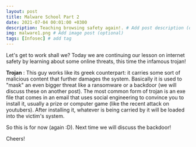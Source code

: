 ```yaml
---
layout: post
title: Malware School Part 2
date: 2021-07-04 00:01:00 +0300
description: Teaching browsing safety again!. # Add post description (optional)
img: malware1.png # Add image post (optional)
tags: [Infosec] # add tag
---
```



Let's get to work shall we? Today we are continuing our lesson on internet safety by learning about some online threats, this time the infamous trojan!

<b>Trojan</b> : This guy works like its greek counterpart: it carries some sort of malicious content that further damages the system. Basically it is used to "mask" an even bigger threat like a ransomware or a backdoor (we will discuss these on another post). The most common form of trojan is an exe file that comes in an email that uses social engineering to convince you to install it, usually a prize or computer game (like the recent attack on youtubers). After installing it, whatever is being carried by it will be loaded into the victim's system.  

So this is for now (again :D). Next time we will discuss the backdoor!

Cheers!